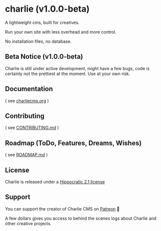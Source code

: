 charlie (v1.0.0-beta)
==================

A lightweight cms, built for creatives.

Run your own site with less overhead and more control.

No installation files, no database.

## Beta Notice (v1.0.0-beta)

Charlie is still under active development, might have a few bugs, code is certainly not the prettiest at the moment. Use at your own risk.

## Documentation

( see [charliecms.org](https://charliecms.org) )

## Contributing

( see [CONTRIBUTING.md](https://github.com/StephenLovell/charlie/blob/master/CONTRIBUTING.md) )

## Roadmap (ToDo, Features, Dreams, Wishes)

( see [ROADMAP.md](https://github.com/StephenLovell/charlie/blob/master/ROADMAP.md) )

## License

Charlie is released under a [Hippocratic 2.1 license](https://github.com/StephenLovell/charlie/blob/master/LICENSE.md)

## Support

You can support the creator of Charlie CMS on [Patreon](https://patreon.com/stephencreates) 💛

A few dollars gives you access to behind the scenes logs about Charlie and other creative projects.

[1]: http://mustache.github.com/  "Logic-less templates"
[2]: http://daringfireball.net/projects/markdown/ "Markdown"
